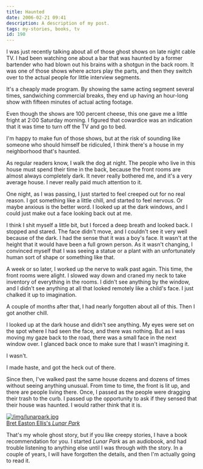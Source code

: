 ```yaml
---
title: Haunted
date: 2006-02-21 09:41
description: A description of my post.
tags: my-stories, books, tv
id: 190
---
```

I was just recently talking about all of those ghost shows on late night cable TV.  I had been watching one about a bar that was haunted by a former bartender who had blown out his brains with a shotgun in the back room.  It was one of those shows where actors play the parts, and then they switch over to the actual people for little interview segments.  

It's a cheaply made program.  By showing the same acting segment several times, sandwiching commercial breaks, they end up having an hour-long show with fifteen minutes of actual acting footage.

Even though the shows are 100 percent cheese, this one gave me a little fright at 2:00 Saturday morning.  I figured that cowardice was an indication that it was time to turn off the TV and go to bed.

I'm happy to make fun of those shows, but at the risk of sounding like someone who should himself be ridiculed, I think there's a house in my neighborhood that's haunted.

As regular readers know, I walk the dog at night.  The people who live in this house must spend their time in the back, because the front rooms are almost always completely dark.  It never really bothered me, and it's a very average house.  I never really paid much attention to it.

One night, as I was passing, I just started to feel creeped out for no real reason.  I got something like a little chill, and started to feel nervous.  Or maybe anxious is the better word.  I looked up at the dark windows, and I could just make out a face looking back out at me.

I think I shit myself a little bit, but I forced a deep breath and looked back.  I stopped and stared.  The face didn't move, and I couldn't see it very well because of the dark.  I had the sense that it was a boy's face.  It wasn't at the height that it would have been a full grown person.  As it wasn't changing, I convinced myself that I was seeing a statue or a plant with an unfortunately human sort of shape or something like that.

A week or so later, I worked up the nerve to walk past again.  This time, the front rooms were alight.  I slowed way down and craned my neck to take inventory of everything in the rooms.  I didn't see anything by the window, and I didn't see anything at all that looked remotely like a child's face.  I just chalked it up to imagination.

A couple of months after that, I had nearly forgotten about all of this.  Then I got another chill.

I looked up at the dark house and didn't see anything.  My eyes were set on the spot where I had seen the face, and there was nothing.  But as I was moving my gaze back to the road, there was a small face in the next window over.  I glanced back once to make sure that I wasn't imagining it.

I wasn't.

I made haste, and got the heck out of there.

Since then, I've walked past the same house dozens and dozens of times without seeing anything unusual.  From time to time, the front is lit up, and there are people living there.  Once, I passed as the people were dragging their trash to the curb.  I passed up the opportunity to ask if they sensed that their house was haunted.  I would rather think that it is.

<a class="lightview alignright" href="/img/lunarpark.jpg" data-lightview-caption="Bret Easton Ellis's <i>Lunar Park</i>" data-lightview-group="group1" style="width:350px;"><img src="/img/lunarpark.jpg" alt="/img/lunarpark.jpg"><br><span class="caption">Bret Easton Ellis's <i>Lunar Park</i></span></a>

That's my whole ghost story, but if you like creepy stories, I have a book recommendation for you.  I started <i>Lunar Park</i> as an audiobook, and had trouble listening to anything else until I was through with the story.  In a couple of years, I will have forgotten the details, and then I'm actually going to read it.